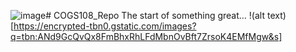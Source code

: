 ![image](https://github.com/user-attachments/assets/3961300c-9a0b-4174-b464-c1dc76c93ac8)# COGS108_Repo
The start of something great...
!(alt text) [https://encrypted-tbn0.gstatic.com/images?q=tbn:ANd9GcQvQx8FmBhxRhLFdMbnOvBft7ZrsoK4EMfMgw&s]
